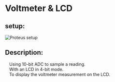 # Voltmeter & LCD

## setup:
![Proteus setup](/images/n04_Simple_Voltmeter.png)
## Description:
&emsp;Using 10-bit ADC to sample a reading.<br />
&emsp;With an LCD in 4-bit mode.<br />
&emsp;To display the voltmeter measurement on the LCD.<br />